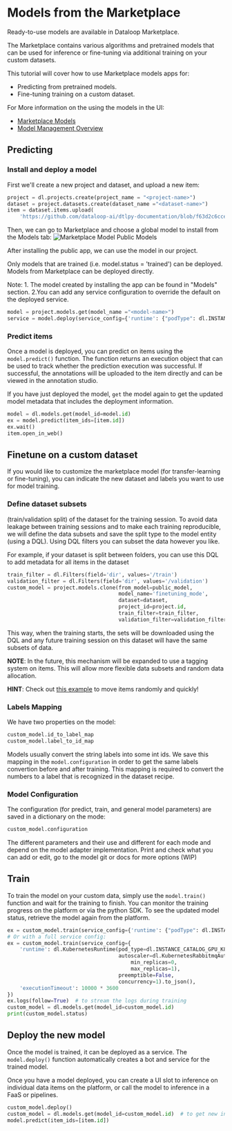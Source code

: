 # Models from the Marketplace

Ready-to-use models are available in Dataloop Marketplace.

The Marketplace contains various algorithms and pretrained models that can be used for inference or fine-tuning via additional training on your custom datasets.

This tutorial will cover how to use Marketplace models apps for:

- Predicting from pretrained models.
- Fine-tuning training on a custom dataset.

For More information on the using the models in the UI:

- [Marketplace Models](https://docs.dataloop.ai/docs/startline-models)
- [Model Management Overview](https://docs.dataloop.ai/docs/model-management-overview)
## Predicting

### Install and deploy a model

First we'll create a new project and dataset, and upload a new item:


```python
project = dl.projects.create(project_name = "<project-name>")
dataset = project.datasets.create(dataset_name ="<dataset-name>")
item = dataset.items.upload(
    'https://github.com/dataloop-ai/dtlpy-documentation/blob/f63d2c6ccefbde90255d7a00bdf9cda45f24cb6f/assets/images/hamster.jpg?raw=true')
```
Then, we can go to Marketplace and choose a global model to install from the Models tab:
![Marketplace Model Public Models](../../../assets/images/model_management/marketplace-models.png)

After installing the public app, we can use the model in our project.

Only models that are trained (i.e. model.status = 'trained') can be deployed. Models from Marketplace can be deployed directly.

Note:   1. The model created by installing the app can be found in "Models" section.
        2.You can add any service configuration to override the default on the deployed service.

```python
model = project.models.get(model_name ="<model-name>")
service = model.deploy(service_config={'runtime': {"podType": dl.INSTANCE_CATALOG_REGULAR_S}})
```

### Predict items

Once a model is deployed, you can predict on items using the `model.predict()` function.
The function returns an execution object that can be used to track whether the prediction execution was successful.
If successful, the annotations will be uploaded to the item directly and can be viewed in the annotation studio.

If you have just deployed the model, `get` the model again to get the updated model metadata that includes the deployment information.


```python
model = dl.models.get(model_id=model.id)
ex = model.predict(item_ids=[item.id])
ex.wait()
item.open_in_web()
```

## Finetune on a custom dataset

If you would like to customize the marketplace model (for transfer-learning or fine-tuning), you can indicate the new dataset and labels you want to use for model training.

### Define dataset subsets
(train/validation split) of the dataset for the training session.
To avoid data leakage between training sessions and to make each training reproducible, we will define the data subsets and save the split type to the model entity (using a DQL). Using DQL filters you can subset the data however you like.

For example, if your dataset is split between folders, you can use this DQL to add metadata for all items in the dataset

```python
train_filter = dl.Filters(field='dir', values='/train')
validation_filter = dl.Filters(field='dir', values='/validation')
custom_model = project.models.clone(from_model=public_model,
                                    model_name='finetuning_mode',
                                    dataset=dataset,
                                    project_id=project.id,
                                    train_filter=train_filter,
                                    validation_filter=validation_filter)
```
This way, when the training starts, the sets will be downloaded using the DQL and any future training session on this dataset will have the same subsets of data.

**NOTE**: In the future, this mechanism will be expanded to use a tagging system on items. This will allow more flexible data subsets and random data allocation.

**HINT**: Check out [this example](https://github.com/dataloop-ai/dtlpy-documentation/blob/main/examples/items/random_split_to_folders.py) to move items randomly and quickly!

### Labels Mapping
We have two properties on the model:

```python
custom_model.id_to_label_map
custom_model.label_to_id_map
```

Models usually convert the string labels into some int ids. We save this mapping in the `model.configuration` in order to get the same labels convertion before and after training.
This mapping is required to convert the numbers to a label that is recognized in the dataset recipe.

### Model Configuration
The configuration (for predict, train, and general model parameters) are saved in a dictionary on the mode:

```python
custom_model.configuration
```

The different parameters and their use and different for each mode and depend on the model adapter implementation.
Print and check what you can add or edit, go to the model git or docs for more options (WIP)

## Train

To train the model on your custom data, simply use the `model.train()` function and wait for the training to finish. You can monitor the training progress on the platform or via the python SDK. To see the updated model status, retrieve the model again from the platform.


```python
ex = custom_model.train(service_config={'runtime': {"podType": dl.INSTANCE_CATALOG_REGULAR_S}})
# Or with a full service config:
ex = custom_model.train(service_config={
    'runtime': dl.KubernetesRuntime(pod_type=dl.INSTANCE_CATALOG_GPU_K80_S,
                                    autoscaler=dl.KubernetesRabbitmqAutoscaler(
                                        min_replicas=0,
                                        max_replicas=1),
                                    preemptible=False,
                                    concurrency=1).to_json(),
    'executionTimeout': 10000 * 3600
})
ex.logs(follow=True)  # to stream the logs during training
custom_model = dl.models.get(model_id=custom_model.id)
print(custom_model.status)
```
## Deploy the new model

Once the model is trained, it can be deployed as a service. The `model.deploy()` function automatically creates a bot and service for the trained model.

Once you have a model deployed, you can create a UI slot to inference on individual data items on the platform, or call the model to inference in a FaaS or pipelines.


```python
custom_model.deploy()
custom_model = dl.models.get(model_id=custom_model.id)  # to get new information on the deployed service
model.predict(item_ids=[item.id])
```
